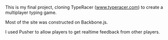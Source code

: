 This is my final project, cloning TypeRacer (www.typeracer.com) to create a multiplayer typing game.

Most of the site was constructed on Backbone.js.

I used Pusher to allow players to get realtime feedback from other players.
